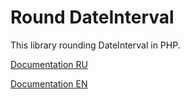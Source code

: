 # Round DateInterval
This library rounding DateInterval in PHP.

[Documentation RU](https://www.github.com/nhkey/Round-DateInterval/blob/master/docs/README_ru.md)

[Documentation EN](https://www.github.com/nhkey/Round-DateInterval/blob/master/docs/README_en.md)




